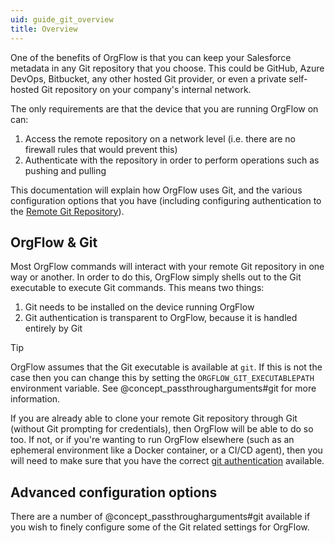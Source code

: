 ```yaml
---
uid: guide_git_overview
title: Overview
---
```


One of the benefits of OrgFlow is that you can keep your Salesforce metadata in any Git repository that you choose. This could be GitHub, Azure DevOps, Bitbucket, any other hosted Git provider, or even a private self-hosted Git repository on your company's internal network.

The only requirements are that the device that you are running OrgFlow on can:

1. Access the remote repository on a network level (i.e. there are no firewall rules that would prevent this)
1. Authenticate with the repository in order to perform operations such as pushing and pulling

This documentation will explain how OrgFlow uses Git, and the various configuration options that you have (including configuring authentication to the [Remote Git Repository](xref:concept_remotegitrepository)).

## OrgFlow & Git

Most OrgFlow commands will interact with your remote Git repository in one way or another. In order to do this, OrgFlow simply shells out to the Git executable to execute Git commands. This means two things:

1. Git needs to be installed on the device running OrgFlow
2. Git authentication is transparent to OrgFlow, because it is handled entirely by Git

>[!TIP]
> OrgFlow assumes that the Git executable is available at `git`. If this is not the case then you can change this by setting the `ORGFLOW_GIT_EXECUTABLEPATH` environment variable. See @concept_passthrougharguments#git for more information.

If you are already able to clone your remote Git repository through Git (without Git prompting for credentials), then OrgFlow will be able to do so too. If not, or if you're wanting to run OrgFlow elsewhere (such as an ephemeral environment like a Docker container, or a CI/CD agent), then you will need to make sure that you have the correct [git authentication](xref:guide_git_authentication) available.

## Advanced configuration options

There are a number of @concept_passthrougharguments#git available if you wish to finely configure some of the Git related settings for OrgFlow.

